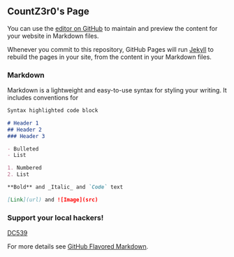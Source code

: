 ## CountZ3r0's Page

You can use the [editor on GitHub](https://github.com/countz3r0/countz3r0.github.io/edit/master/README.md) to maintain and preview the content for your website in Markdown files.

Whenever you commit to this repository, GitHub Pages will run [Jekyll](https://jekyllrb.com/) to rebuild the pages in your site, from the content in your Markdown files.

### Markdown

Markdown is a lightweight and easy-to-use syntax for styling your writing. It includes conventions for

```markdown
Syntax highlighted code block

# Header 1
## Header 2
### Header 3

- Bulleted
- List

1. Numbered
2. List

**Bold** and _Italic_ and `Code` text

[Link](url) and ![Image](src)
```
### Support your local hackers!
[DC539](https://dc539.github.io/)


For more details see [GitHub Flavored Markdown](https://guides.github.com/features/mastering-markdown/).
